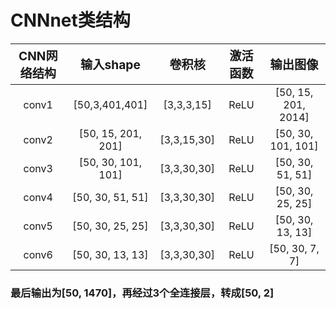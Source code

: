 # CNNnet类结构

| <big>CNN网络结构 |    <big>输入shape    |  <big>卷积核   | <big>激活函数 |      <big>输出图像      |
|:------------:|:------------------:|:-----------:|:---------:|:-------------------:|
|    conv1     |   [50,3,401,401]   | [3,3,3,15]  |   ReLU    | [50, 15, 201, 2014] |
|    conv2     | [50, 15, 201, 201] | [3,3,15,30] |   ReLU    | [50, 30, 101, 101]  |
|    conv3     | [50, 30, 101, 101] | [3,3,30,30] |   ReLU    |  [50, 30, 51, 51]   |
|    conv4     |  [50, 30, 51, 51]  | [3,3,30,30] |   ReLU    |  [50, 30, 25, 25]   |
|    conv5     |  [50, 30, 25, 25]  | [3,3,30,30] |   ReLU    |  [50, 30, 13, 13]   |
|    conv6     |  [50, 30, 13, 13]  | [3,3,30,30] |   ReLU    |   [50, 30, 7, 7]    |
### 最后输出为[50, 1470]，再经过3个全连接层，转成[50, 2]